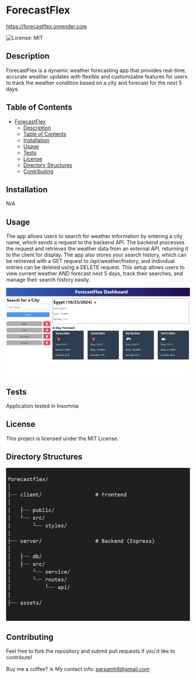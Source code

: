 # ForecastFlex

 https://forecastflex.onrender.com 

  ![License: MIT](https://img.shields.io/badge/License-MIT-cyan.svg)
  

## Description

ForecastFlex is a dynamic weather forecasting app that provides real-time, accurate weather updates with flexible and customizable features for users to track the weather condition based on a city and forecast for the next 5 days.


## Table of Contents

- [ForecastFlex](#forecastflex)
  - [Description](#description)
  - [Table of Contents](#table-of-contents)
  - [Installation](#installation)
  - [Usage](#usage)
  - [Tests](#tests)
  - [License](#license)
  - [Directory Structures](#directory-structures)
  - [Contributing](#contributing)


## Installation

N/A


## Usage

The app allows users to search for weather information by entering a city name, which sends a request to the backend API. The backend processes the request and retrieves the weather data from an external API, returning it to the client for display. The app also stores your search history, which can be retrieved with a GET request to /api/weather/history, and individual entries can be deleted using a DELETE request. This setup allows users to view current weather AND forecast next 5 days, track their searches, and manage their search history easily.

![alt text](assets/ui.png)


## Tests

Application tested in Insomnia


## License

This project is licensed under the MIT License.


## Directory Structures
![alt text](assets/dir-stru.png)


## Contributing

Feel free to fork the repository and submit pull requests if you'd like to contribute!

Buy me a coffee? ☕
My contact info: parsamh8@gmail.com